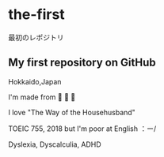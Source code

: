 # the-first

最初のレポジトリ

My first repository on GitHub
---

Hokkaido,Japan

I'm made from 🍙 🍘 🍵

I love "The Way of the Househusband"

TOEIC 755, 2018 but I'm poor at English ：ー/

Dyslexia, Dyscalculia, ADHD

